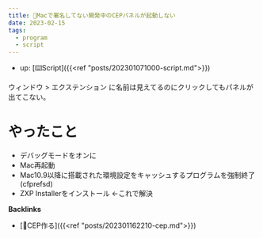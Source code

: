 ```yaml
---
title: 📝Macで署名してない開発中のCEPパネルが起動しない
date: 2023-02-15
tags:
  - program
  - script
---
```


- up: [⌨️Script]({{<ref "posts/202301071000-script.md">}})  

ウィンドウ > エクステンション に名前は見えてるのにクリックしてもパネルが出てこない。

# やったこと
- デバッグモードをオンに
- Mac再起動
- Mac10.9以降に搭載された環境設定をキャッシュするプログラムを強制終了(cfprefsd)
- ZXP Installerをインストール ←これで解決

**Backlinks**
- [📝CEP作る]({{<ref "posts/202301162210-cep.md">}})  